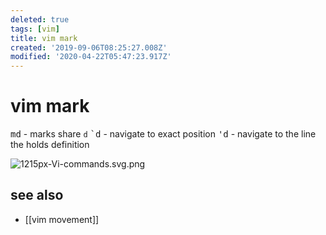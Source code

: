 ```yaml
---
deleted: true
tags: [vim]
title: vim mark
created: '2019-09-06T08:25:27.008Z'
modified: '2020-04-22T05:47:23.917Z'
---
```


# vim mark


<kbd>md</kbd>    - marks share `d`
<kbd>`d</kbd>    - navigate to exact position
<kbd>'d</kbd>    - navigate to the line the holds definition


![1215px-Vi-commands.svg.png](https://pbs.twimg.com/media/EDwTWk_U0AEtegw?format=jpg&name=large)

## see also
- [[vim movement]]
